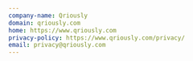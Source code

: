 ```yaml
---
company-name: Qriously
domain: qriously.com
home: https://www.qriously.com
privacy-policy: https://www.qriously.com/privacy/
email: privacy@qriously.com
---
```




